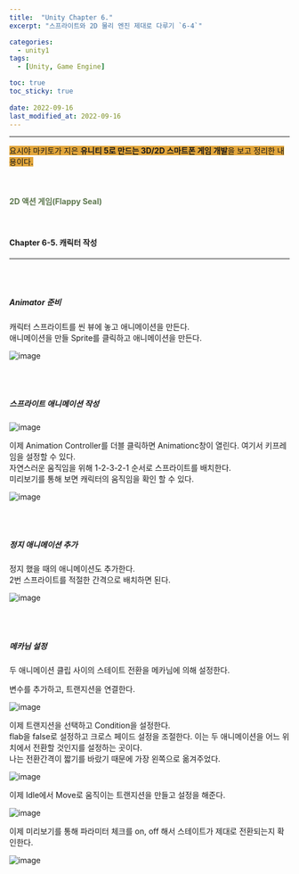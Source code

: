 ```yaml
---
title:  "Unity Chapter 6."
excerpt: "스프라이트와 2D 물리 엔진 제대로 다루기 `6-4`"

categories:
  - unity1
tags:
  - [Unity, Game Engine]

toc: true
toc_sticky: true
 
date: 2022-09-16
last_modified_at: 2022-09-16
---
```

---
<span style="background-color:#E2A63B">요시야 마키토가 지은 **유니티 5로 만드는 3D/2D 스마트폰 게임 개발**을 보고 정리한 내용이다.</span>  
<br>
<br>
<br> 
**<span style="color:#5E784F">2D 액션 게임(Flappy Seal)</span>**  
<br>
<br>

#### Chapter 6-5. 캐릭터 작성
---
<br>
<br>

##### Animator 준비  

캐릭터 스프라이트를 씬 뷰에 놓고 애니메이션을 만든다.  
애니메이션을 만들 Sprite를 클릭하고 애니메이션을 만든다.  

![image](https://user-images.githubusercontent.com/106606698/190537538-d9e8de6a-c20c-4a9b-a363-3ab798e55b60.png)

<br>
<br>

##### 스프라이트 애니메이션 작성

![image](https://user-images.githubusercontent.com/106606698/190537757-0d33fa40-f84a-4ad6-8d71-8707a13d9a16.png)

이제 Animation Controller를 더블 클릭하면 Animationc창이 열린다. 여기서 키프레임을 설정할 수 있다.  
자연스러운 움직임을 위해 1-2-3-2-1 순서로 스프라이트를 배치한다.  
미리보기를 통해 보면 캐릭터의 움직임을 확인 할 수 있다.  

![image](https://user-images.githubusercontent.com/106606698/190538169-2bd340e5-6ea3-444e-8c5b-cdce0bda0a32.png)

<br>
<br>

##### 정지 애니메이션 추가  

정지 했을 때의 애니메이션도 추가한다.  
2번 스프라이트를 적절한 간격으로 배치하면 된다.  

![image](https://user-images.githubusercontent.com/106606698/190538633-2fc21f88-b714-4586-ad26-fc6f13719248.png)

<br>
<br>

##### 메카님 설정   

두 애니메이션 클립 사이의 스테이트 전환을 메카님에 의해 설정한다.  

변수를 추가하고, 트랜지션을 연결한다.  

![image](https://user-images.githubusercontent.com/106606698/190539007-886c9394-6d23-4794-a81f-ef25bfa79788.png)  

이제 트랜지션을 선택하고 Condition을 설정한다.  
flab을 false로 설정하고 크로스 페이드 설정을 조절한다. 이는 두 애니메이션을 어느 위치에서 전환할 것인지를 설정하는 곳이다.  
나는 전환간격이 짧기를 바랐기 때문에 가장 왼쪽으로 옮겨주었다.  

![image](https://user-images.githubusercontent.com/106606698/190539415-70d12f88-f8e2-4b54-b647-85b18af55538.png)

이제 Idle에서 Move로 움직이는 트랜지션을 만들고 설정을 해준다.  

![image](https://user-images.githubusercontent.com/106606698/190539674-8898dd54-3ce2-49b9-aad7-bb8c5be6e0b2.png)

이제 미리보기를 통해 파라미터 체크를 on, off 해서 스테이트가 제대로 전환되는지 확인한다.  

![image](https://user-images.githubusercontent.com/106606698/190539790-114d94f5-bfc5-4e8c-9f06-82bbc7fa4176.png)
